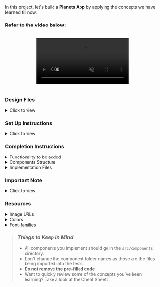 In this project, let's build a **Planets App** by applying the concepts we have learned till now.

### Refer to the video below:

<br/>
<div style="text-align: center;">
  <video style="max-width:70%;box-shadow:0 2.8px 2.2px rgba(0, 0, 0, 0.12);outline:none;" loop="true" autoplay="autoplay" controls="controls" muted>
    <source src="https://assets.ccbp.in/frontend/content/react-js/planets-app-output.mp4" type="video/mp4">
  </video>
</div>
<br/>

### Design Files

<details>
<summary>Click to view</summary>

- [Medium (Size >= 768px), Large (Size >= 992px) and Extra Large (Size >= 1200px)](https://assets.ccbp.in/frontend/content/react-js/planets-app-lg-output.png)

</details>

### Set Up Instructions

<details>
<summary>Click to view</summary>

- Download dependencies by running `npm install`
- Start up the app using `npm start`
</details>

### Completion Instructions

<details>
<summary>Functionality to be added</summary>
<br/>

The app must have the following functionalities

- `planetsList` should be displayed using **React Slick**
- The `PlanetsSlider` component receives the `planetsList` as a prop. It consists of a list of planet objects with the following properties in each planet object

  |     Key     | Data Type |
  | :---------: | :-------: |
  |     id      |  String   |
  |    name     |  String   |
  |  imageUrl   |  String   |
  | description |  String   |

- When the next button is clicked on the page, the next planet details in the `planetsList` should be displayed
- When the previous button is clicked on the page, the previous planet details in the `planetsList` should be displayed

<br/>
<div style="text-align: center;">
    <img src="https://assets.ccbp.in/frontend/content/react-js/planets-app-keys-breakdown.png" alt="planets keys breakdown" style="max-width:100%;box-shadow:0 2.8px 2.2px rgba(0, 0, 0, 0.12)">
</div>
<br/>

</details>

<details>
<summary>Components Structure</summary>

<br/>
<div style="text-align: center;">
    <img src="https://assets.ccbp.in/frontend/content/react-js/planets-app-component-structure-breakdown.png" alt="component structure breakdown" style="max-width:100%;box-shadow:0 2.8px 2.2px rgba(0, 0, 0, 0.12)">
</div>
<br/>

</details>

<details>
<summary>Implementation Files</summary>
<br/>

Use these files to complete the implementation:

- `src/components/PlanetsSlider/index.js`
- `src/components/PlanetsSlider/index.css`
- `src/components/PlanetItem/index.js`
- `src/components/PlanetItem/index.css`
</details>

### Important Note

<details>
<summary>Click to view</summary>

<br/>

- To build this project, take a look at the <a href='https://learning.ccbp.in/frontend-development/course?c_id=2f4192f7-7495-49ca-a6ce-6b74005e25f1&s_id=c1dc8b6e-864b-4417-9767-471b9e745405&t_id=416f0cab-8425-413b-9157-c7b4d4ae4467' target="_blank">React Slick</a> reading material

**The following instructions are required for the tests to pass**

- The planets should have the alt as the value of the key `name` from planet objects in the `planetsList`
- The app should consist of an HTML container element with `testid` as `planets`

</details>

### Resources

<details>
<summary>Image URLs</summary>

- [https://assets.ccbp.in/frontend/react-js/planets-app/planets-bg-img.png](https://assets.ccbp.in/frontend/react-js/planets-app/planets-bg-img.png) planets background image

</details>

<details>
<summary>Colors</summary>

<br/>

<div style="background-color: #f8fafc; width: 150px; padding: 10px; color: black">Hex: #f8fafc</div>
<div style="background-color: #f1f5f9; width: 150px; padding: 10px; color: black">Hex: #f1f5f9</div>
<div style="background-color: #05acff; width: 150px; padding: 10px; color: black">Hex: #05acff</div>

</details>

<details>
<summary>Font-families</summary>

- Roboto

</details>

> ### _Things to Keep in Mind_
>
> - All components you implement should go in the `src/components` directory.
> - Don't change the component folder names as those are the files being imported into the tests.
> - **Do not remove the pre-filled code**
> - Want to quickly review some of the concepts you’ve been learning? Take a look at the Cheat Sheets.
